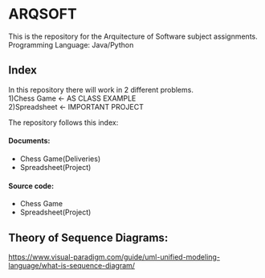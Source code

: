 # ARQSOFT
This is the repository for the Arquitecture of Software subject assignments.  
Programming Language: Java/Python
## Index
In this repository there will work in 2 different problems.  
1)Chess Game <- AS CLASS EXAMPLE  
2)Spreadsheet <- IMPORTANT PROJECT  

The repository follows this index:  
#### Documents:
- Chess Game(Deliveries)
- Spreadsheet(Project)
#### Source code:
- Chess Game
- Spreadsheet(Project)

## Theory of Sequence Diagrams:
https://www.visual-paradigm.com/guide/uml-unified-modeling-language/what-is-sequence-diagram/
